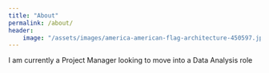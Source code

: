 ```yaml
---
title: "About"
permalink: /about/
header:
    image: "/assets/images/america-american-flag-architecture-450597.jpg"
---
```


I am currently a Project Manager looking to move into a Data Analysis role